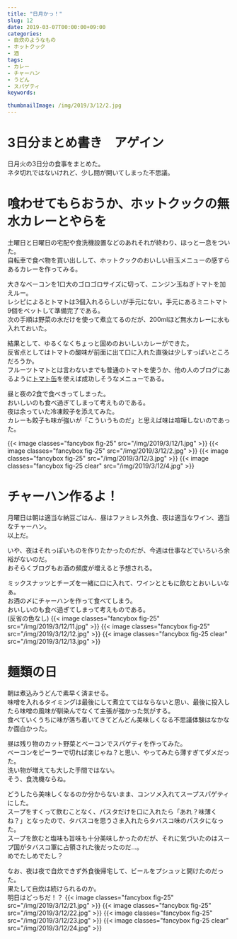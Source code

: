```yaml
---
title: "日月かっ！"
slug: 12
date: 2019-03-07T00:00:00+09:00
categories:
- 自炊のようなもの
- ホットクック
- 酒
tags:
- カレー
- チャーハン
- うどん
- スパゲティ
keywords:

thumbnailImage: /img/2019/3/12/2.jpg
---
```


# 3日分まとめ書き　アゲイン

日月火の3日分の食事をまとめた。  
ネタ切れではないけれど、少し間が開いてしまった不思議。  
<!--more-->

# 喰わせてもらおうか、ホットクックの無水カレーとやらを

土曜日と日曜日の宅配や食洗機設置などのあれそれが終わり、ほっと一息をついた。  
自転車で食べ物を買い出しして、ホットクックのおいしい目玉メニューの感すらあるカレーを作ってみる。  
  
大きなベーコンを1口大のゴロゴロサイズに切って、ニンジン玉ねぎトマトを加えルー。  
レシピによるとトマトは3個入れるらしいが手元にない。手元にあるミニトマト9個をベットして準備完了である。  
次の手順は野菜の水だけを使って煮立てるのだが、200mlほど<ssr>無水カレーに水</ssr>も入れておいた。  
  
結果として、ゆるくなくちょっと固めのおいしいカレーができた。  
反省点としてはトマトの酸味が前面に出て口に入れた直後は少しすっぱいところだろうか。  
フルーツトマトとは言わないまでも普通のトマトを使うか、他の人のブログにあるように[トマト缶](https://hotcook-fan.com/curry_kotsu/)を使えば成功しそうなメニューである。  
  
昼と夜の2食で食べきってしまった。  
おいしいのも食べ過ぎてしまって考えものである。  
夜は余っていた冷凍餃子を添えてみた。  
カレーも餃子も味が強いが「こういうものだ」と思えば味は喧嘩しないのであった。

{{< image classes="fancybox fig-25" src="/img/2019/3/12/1.jpg" >}}
{{< image classes="fancybox fig-25" src="/img/2019/3/12/2.jpg" >}}
{{< image classes="fancybox fig-25" src="/img/2019/3/12/3.jpg" >}}
{{< image classes="fancybox fig-25 clear" src="/img/2019/3/12/4.jpg" >}}

# チャーハン作るよ！

月曜日は朝は適当な納豆ごはん、昼はファミレス外食、夜は適当なワイン、適当なチャーハン。  
以上だ。  
  
いや、夜はそれっぽいものを作りたかったのだが、今週は仕事などでいろいろ余裕がないのだ。  
おそらくブログもお酒の頻度が増えると予想される。  
  
ミックスナッツとチーズを一緒に口に入れて、ワインとともに飲むとおいしいなぁ。  
お酒の〆にチャーハンを作って食べてしまう。  
おいしいのも食べ過ぎてしまって考えものである。  
(反省の色なし)
{{< image classes="fancybox fig-25" src="/img/2019/3/12/11.jpg" >}}
{{< image classes="fancybox fig-25" src="/img/2019/3/12/12.jpg" >}}
{{< image classes="fancybox fig-25 clear" src="/img/2019/3/12/13.jpg" >}}

# 麺類の日

朝は煮込みうどんで素早く済ませる。  
味噌を入れるタイミングは最後にして煮立ててはならないと思い、最後に投入したら味噌の風味が馴染んでなくて主張が強かった気がする。  
食べていくうちに味が落ち着いてきてどんどん美味しくなる不思議体験はなかなか面白かった。  
  
昼は残り物のカット野菜とベーコンでスパゲティを作ってみた。  
ベーコンをピーラーで切れば楽じゃね？と思い、やってみたら薄すぎてダメだった。  
洗い物が増えても大した手間ではない。  
そう、食洗機ならね。  
  
どうしたら美味しくなるのか分からないまま、コンソメ入れてスープスパゲティにした。  
スープをすくって飲むことなく、パスタだけを口に入れたら「あれ？味薄くね？」となったので、タバスコを思うさま入れたら<ssr>タバスコ味</ssr>のパスタになった。  
スープを飲むと塩味も旨味も十分美味しかったのだが、それに気づいたのはスープ国がタバスコ軍に占領された後だったのだ…。  
めでたしめでたし？  
  
なお、夜は夜で自炊できず外食後帰宅して、ビールをプシュッと開けたのだった。  
果たして自炊は続けられるのか。  
明日はどっちだ！？
{{< image classes="fancybox fig-25" src="/img/2019/3/12/21.jpg" >}}
{{< image classes="fancybox fig-25" src="/img/2019/3/12/22.jpg" >}}
{{< image classes="fancybox fig-25" src="/img/2019/3/12/23.jpg" >}}
{{< image classes="fancybox fig-25 clear" src="/img/2019/3/12/24.jpg" >}}
